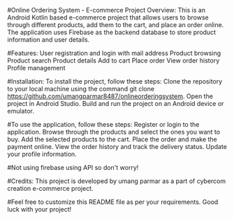 
#Online Ordering System - E-commerce Project
Overview:
This is an Android Kotlin based e-commerce project that allows users to browse through different products, add them to the cart, and place an order online. The application uses Firebase as the backend database to store product information and user details.

#Features:
User registration and login with mail address
Product browsing
Product search
Product details
Add to cart
Place order
View order history
Profile management

#Installation:
To install the project, follow these steps:
Clone the repository to your local machine using the command git clone https://github.com/umangparmar8487/onlineorderingsystem.
Open the project in Android Studio.
Build and run the project on an Android device or emulator.

#To use the application, follow these steps:
Register or login to the application.
Browse through the products and select the ones you want to buy.
Add the selected products to the cart.
Place the order and make the payment online.
View the order history and track the delivery status.
Update your profile information.

#Not using firebase using API so don't worry!

#Credits:
This project is developed by umang parmar as a part of cybercom creation e-commerce project.

#Feel free to customize this README file as per your requirements. Good luck with your project!

